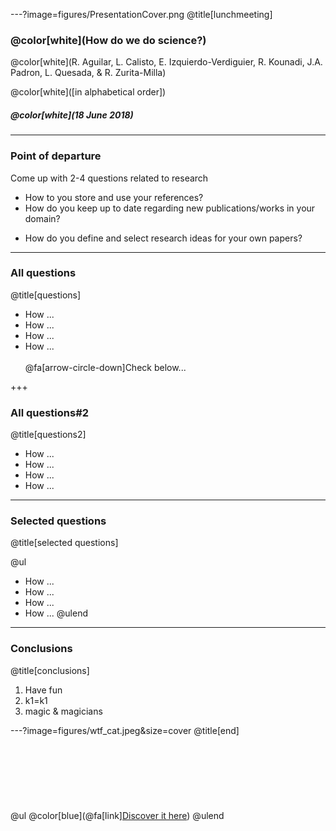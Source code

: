 ---?image=figures/PresentationCover.png
@title[lunchmeeting]
### @color[white](How do we do science?)
@color[white](R. Aguilar, L. Calisto, E. Izquierdo-Verdiguier,  R. Kounadi, J.A. Padron, L. Quesada, & R. Zurita-Milla)


<span class="smallText">@color[white]([in alphabetical order])</span>
##### @color[white](18 June 2018) 

---
### Point of departure

Come up with 2-4 questions related to research

<div class="left">
	<ul>
        <li>How to you store and use your references?</li>
        <li>How do you keep up to date regarding new publications/works in your domain?</li>
    </ul>
</div>

<div class="right">
    <ul>
        <li>How do you define and select research ideas for your own papers? </li>
    </ul>
</div>

---
### All questions 
@title[questions]
- How ... 
- How ...
- How ... 
- How ...
<br><br>
<span class="smallText"> @fa[arrow-circle-down]Check below...</span>

+++
### All questions#2 
@title[questions2]
- How ... 
- How ...
- How ... 
- How ...

---
### Selected questions 
@title[selected questions]

@ul
- How ... 
- How ...
- How ... 
- How ...
@ulend

---
### Conclusions
@title[conclusions]
1. Have fun
2. k1=k1
3. magic & magicians

---?image=figures/wtf_cat.jpeg&size=cover
@title[end]
<br><br>
<br><br>
<br><br>
<br><br>
@ul
@color[blue](@fa[link][Discover it here](https://gitpitch.com/rzuritamilla/testdiapo))
@ulend






